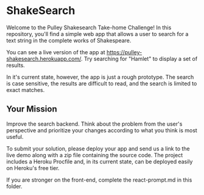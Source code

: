 # ShakeSearch

Welcome to the Pulley Shakesearch Take-home Challenge! In this repository,
you'll find a simple web app that allows a user to search for a text string in
the complete works of Shakespeare.

You can see a live version of the app at
https://pulley-shakesearch.herokuapp.com/. Try searching for "Hamlet" to display
a set of results.

In it's current state, however, the app is just a rough prototype. The search is
case sensitive, the results are difficult to read, and the search is limited to
exact matches.

## Your Mission

Improve the search backend. Think about the problem from the user's perspective
and prioritize your changes according to what you think is most useful.

To submit your solution, please deploy your app and send us a link to the live
demo along with a zip file containing the source code. The project includes a
Heroku Procfile and, in its current state, can be deployed easily on Heroku's
free tier.

If you are stronger on the front-end, complete the react-prompt.md in this folder. 

